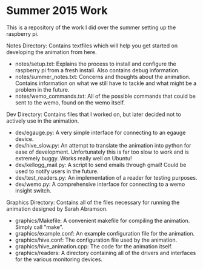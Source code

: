 # Summer 2015 Work
This is a repository of the work I did over the summer setting up the raspberry pi.

Notes Directory:
Contains textfiles which will help you get started on developing the animation from here.
  - notes/setup.txt: Explains the process to install and configure the raspberry pi from a fresh install. Also contains debug information.
  - notes/summer_notes.txt: Concerns and thoughts about the animation. Contains information on what we still have to tackle and what might be a problem in the future.
  - notes/wemo_commands.txt: All of the possible commands that could be sent to the wemo, found on the wemo itself. 

Dev Directory:
Contains files that I worked on, but later decided not to actively use in the animation.
  - dev/egauge.py: A very simple interface for connecting to an egauge device.
  - dev/hive_slow.py: An attempt to translate the animation into python for ease of development. Unfortunately this is far too slow to work and is extremely buggy. Works really well on Ubuntu!
  - dev/kellogg_mail.py: A script to send emails through gmail! Could be used to notify users in the future.
  - dev/test_readers.py: An implementation of a reader for testing purposes.
  - dev/wemo.py: A comprehensive interface for connecting to a wemo insight switch.

Graphics Directory:
Contains all of the files necessary for running the animation designed by Sarah Abramson.
  - graphics/Makefile: A convenient makefile for compiling the animation. Simply call "make".
  - graphics/example.conf: An example configuration file for the animation.
  - graphics/hive.conf: The configuration file used by the animation.
  - graphics/hive_animation.cpp: The code for the animation itself.
  - graphics/readers: A directory containing all of the drivers and interfaces for the various monitoring devices.
